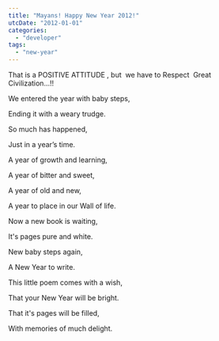 ```yaml
---
title: "Mayans! Happy New Year 2012!"
utcDate: "2012-01-01"
categories: 
  - "developer"
tags: 
  - "new-year"
---
```


That is a POSITIVE ATTITUDE , but  we have to Respect  Great Civilization...!!

  

We entered the year with baby steps,

Ending it with a weary trudge.

So much has happened,

Just in a year’s time.

  

A year of growth and learning,

A year of bitter and sweet,

A year of old and new,

A year to place in our Wall of life.

  

Now a new book is waiting,

It's pages pure and white.

New baby steps again,

A New Year to write.

  

This little poem comes with a wish,

That your New Year will be bright.

That it's pages will be filled,

With memories of much delight.

[  
](https://sajeetharan.wordpress.com/wp-content/uploads/2012/01/bf67e-newyear.jpg)
